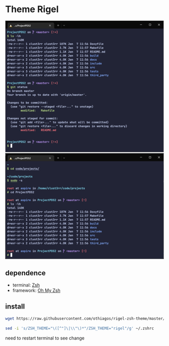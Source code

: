# Theme Rigel

![image1](https://raw.githubusercontent.com/othiagos/rigel-zsh-theme/master/images/image1.png)
![image2](https://raw.githubusercontent.com/othiagos/rigel-zsh-theme/master/images/image2.png)

## **dependence**
* terminal: [Zsh](https://www.zsh.org/) 
* framework: [Oh My Zsh](https://ohmyz.sh/)

## **install**
```bash
wget https://raw.githubusercontent.com/othiagos/rigel-zsh-theme/master/rigel.zsh-theme -P $ZSH_CUSTOM/themes/
```

```bash
sed -i 's/ZSH_THEME="\([^"]\|\\"\)*"/ZSH_THEME="rigel"/g' ~/.zshrc
```
need to restart terminal to see change
